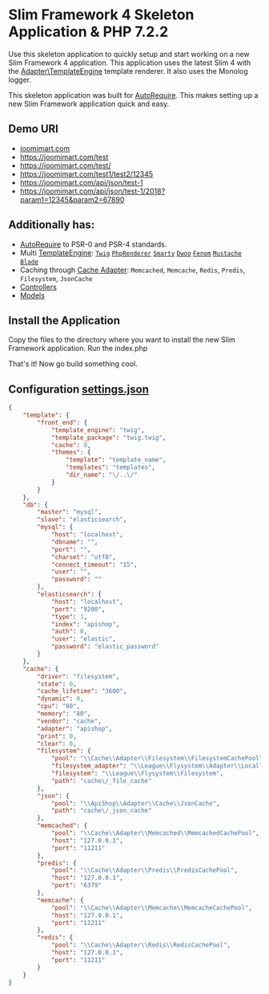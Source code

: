 # Slim Framework 4 Skeleton Application & PHP 7.2.2

Use this skeleton application to quickly setup and start working on a new Slim Framework 4 application. This application uses the latest Slim 4 with the [Adapter\TemplateEngine](https://github.com/pllano/template-engine) template renderer. It also uses the Monolog logger.

This skeleton application was built for [AutoRequire](https://github.com/pllano/auto-require). This makes setting up a new Slim Framework application quick and easy.

## Demo URI
- [joomimart.com](https://joomimart.com/)
- https://joomimart.com/test
- https://joomimart.com/test/
- https://joomimart.com/test1/test2/12345
- https://joomimart.com/api/json/test-1
- https://joomimart.com/api/json/test-1/2018?param1=12345&param2=67890
 
## Additionally has:
- [AutoRequire](https://github.com/pllano/auto-require) to PSR-0 and PSR-4 standards.
- Multi [TemplateEngine](https://github.com/pllano/template-engine): [`Twig`](https://github.com/twigphp/Twig) [`PhpRenderer`](https://github.com/slimphp/PHP-View) [`Smarty`](https://github.com/smarty-php/smarty) [`Dwoo`](https://github.com/dwoo-project/dwoo) [`Fenom`](https://github.com/fenom-template/fenom)  [`Mustache`](https://github.com/bobthecow/mustache.php) [`Blade`](https://github.com/PhiloNL/Laravel-Blade)
- Caching through [Cache Adapter](https://github.com/pllano/cache): `Memcached`, `Memcache`, `Redis`, `Predis`, `Filesystem`, `JsonCache`
- [Controllers](https://github.com/pllano/slim4-skeleton/tree/master/vendor/app/Controllers)
- [Models](https://github.com/pllano/slim4-skeleton/tree/master/vendor/app/Models)
 
## Install the Application

Copy the files to the directory where you want to install the new Slim Framework application. Run the index.php

That's it! Now go build something cool.

## Configuration [settings.json](https://github.com/pllano/slim4-skeleton/blob/master/app/settings.json)
```json
{
    "template": {
        "front_end": {
            "template_engine": "twig",
            "template_package": "twig.twig",
            "cache": 0,
            "themes": {
                "template": "template_name",
                "templates": "templates",
                "dir_name": "\/..\/"
            }
        }
    },
    "db": {
        "master": "mysql",
        "slave": "elasticsearch",
        "mysql": {
            "host": "localhost",
            "dbname": "",
            "port": "",
            "charset": "utf8",
            "connect_timeout": "15",
            "user": "",
            "password": ""
        },
        "elasticsearch": {
            "host": "localhost",
            "port": "9200",
            "type": 1,
            "index": "apishop",
            "auth": 0,
            "user": "elastic",
            "password": "elastic_password"
        }
    },
    "cache": {
        "driver": "filesystem",
        "state": 0,
        "cache_lifetime": "3600",
        "dynamic": 0,
        "cpu": "80",
        "memory": "80",
        "vendor": "cache",
        "adapter": "apishop",
        "print": 0,
        "clear": 0,
        "filesystem": {
            "pool": "\\Cache\\Adapter\\Filesystem\\FilesystemCachePool",
            "filesystem_adapter": "\\League\\Flysystem\\Adapter\\Local",
            "filesystem": "\\League\\Flysystem\\Filesystem",
            "path": "cache\/_file_cache"
        },
        "json": {
            "pool": "\\ApiShop\\Adapter\\Cache\\JsonCache",
            "path": "cache\/_json_cache"
        },
        "memcached": {
            "pool": "\\Cache\\Adapter\\Memcached\\MemcachedCachePool",
            "host": "127.0.0.1",
            "port": "11211"
        },
        "predis": {
            "pool": "\\Cache\\Adapter\\Predis\\PredisCachePool",
            "host": "127.0.0.1",
            "port": "6379"
        },
        "memcache": {
            "pool": "\\Cache\\Adapter\\Memcache\\MemcacheCachePool",
            "host": "127.0.0.1",
            "port": "11211"
        },
        "redis": {
            "pool": "\\Cache\\Adapter\\Redis\\RedisCachePool",
            "host": "127.0.0.1",
            "port": "11211"
        }
    }
}

```

